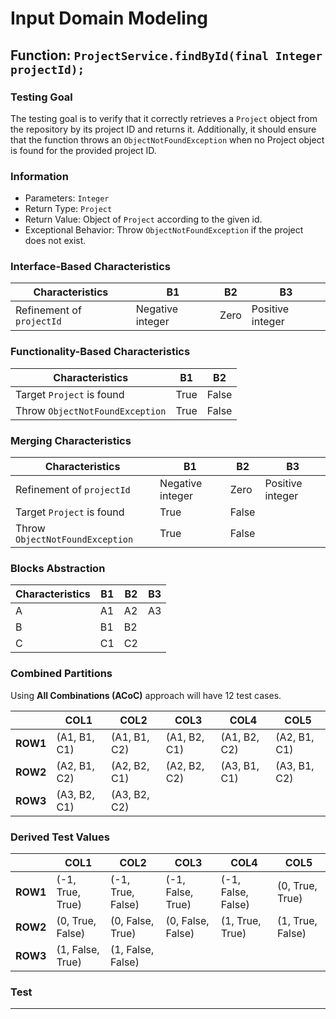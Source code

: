 # Input Domain Modeling

## Function: `ProjectService.findById(final Integer projectId);`

### Testing Goal

The testing goal is to verify that it correctly retrieves a `Project` object from the repository by its project ID and returns it. Additionally, it should ensure that the function throws an `ObjectNotFoundException` when no Project object is found for the provided project ID.

### Information

- Parameters: `Integer`
- Return Type: `Project`
- Return Value: Object of `Project` according to the given id.
- Exceptional Behavior: Throw `ObjectNotFoundException` if the project does not exist.

### Interface-Based Characteristics

| Characteristics           | B1               | B2   | B3               |
|---------------------------|------------------|------|------------------|
| Refinement of `projectId` | Negative integer | Zero | Positive integer |

### Functionality-Based Characteristics

| Characteristics                 | B1   | B2    |
|---------------------------------|------|-------|
| Target `Project` is found       | True | False |
| Throw `ObjectNotFoundException` | True | False |

### Merging Characteristics

| Characteristics                 | B1               | B2    | B3               |
|---------------------------------|------------------|-------|------------------|
| Refinement of `projectId`       | Negative integer | Zero  | Positive integer |
| Target `Project` is found       | True             | False |                  |
| Throw `ObjectNotFoundException` | True             | False |                  |

### Blocks Abstraction

| Characteristics | B1 | B2 | B3 |
|-----------------|----|----|----|
| A               | A1 | A2 | A3 |
| B               | B1 | B2 |    |
| C               | C1 | C2 |    |

### Combined Partitions

Using **All Combinations (ACoC)** approach will have 12 test cases.

|          | COL1         | COL2         | COL3         | COL4         | COL5         |
|----------|--------------|--------------|--------------|--------------|--------------|
| **ROW1** | (A1, B1, C1) | (A1, B1, C2) | (A1, B2, C1) | (A1, B2, C2) | (A2, B1, C1) |
| **ROW2** | (A2, B1, C2) | (A2, B2, C1) | (A2, B2, C2) | (A3, B1, C1) | (A3, B1, C2) |
| **ROW3** | (A3, B2, C1) | (A3, B2, C2) |              |              |              |

### Derived Test Values

|          | COL1             | COL2              | COL3              | COL4               | COL5             |
|----------|------------------|-------------------|-------------------|--------------------|------------------|
| **ROW1** | (-1, True, True) | (-1, True, False) | (-1, False, True) | (-1, False, False) | (0, True, True)  |
| **ROW2** | (0, True, False) | (0, False, True)  | (0, False, False) | (1, True, True)    | (1, True, False) |
| **ROW3** | (1, False, True) | (1, False, False) |                   |                    |                  |

### Test
---